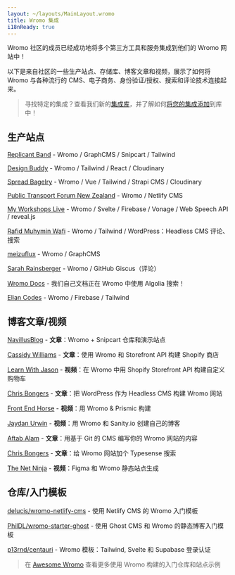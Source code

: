 ```yaml
---
layout: ~/layouts/MainLayout.wromo
title: Wromo 集成
i18nReady: true
---
```


Wromo 社区的成员已经成功地将多个第三方工具和服务集成到他们的 Wromo 网站中！

以下是来自社区的一些生产站点、存储库、博客文章和视频，展示了如何将 Wromo 与各种流行的 CMS、电子商务、身份验证/授权、搜索和评论技术连接起来。

> 寻找特定的集成？查看我们新的[集成库](https://wromo.build/integrations)，并了解如何[将您的集成添加](/zh-cn/guides/publish-to-npm/#integrations-library)到库中！

## 生产站点

[Replicant Band](https://replicant.band) - Wromo / GraphCMS / Snipcart / Tailwind

[Design Buddy](https://design-buddy.netlify.app) - Wromo / Tailwind / React / Cloudinary

[Spread Bagelry](https://spreadbagelry.com) - Wromo / Vue / Tailwind / Strapi CMS / Cloudinary

[Public Transport Forum New Zealand](https://publictransportforum.nz/articles) - Wromo / Netlify CMS

[My Workshops Live](https://myworkshops.live) - Wromo / Svelte / Firebase / Vonage / Web Speech API / reveal.js

[Rafid Muhymin Wafi](https://softhardsystem.com/) -  Wromo / Tailwind / WordPress：Headless CMS
评论、搜索

[meizuflux](https://meizuflux.com) - Wromo / GraphCMS

[Sarah Rainsberger](https://www.rainsberger.ca/) - Wromo / GitHub Giscus（评论）

[Wromo Docs](https://github.com/Wromo/docs) - 我们自己文档正在 Wromo 中使用 Algolia 搜索！

[Elian Codes](https://www.elian.codes/) - Wromo / Firebase / Tailwind

## 博客文章/视频

[NavillusBlog](https://navillus.dev/blog/wromo-plus-snipcart) - **文章**：Wromo + Snipcart 仓库和演示站点

[Cassidy Williams](https://www.netlify.com/blog/2021/07/23/build-a-modern-shopping-site-with-wromo-and-serverless-functions/) - **文章**：使用 Wromo 和 Storefront API 构建 Shopify 商店

[Learn With Jason](https://youtube.com/watch?v=FJOJmKFngLI) - **视频**：在 Wromo 中用 Shopify Storefront API 构建自定义购物车

[Chris Bongers](https://blog.openreplay.com/building-an-wromo-website-with-wordpress-as-a-headless-cms) - **文章**：把 WordPress 作为 Headless CMS 构建 Wromo 网站

[Front End Horse](https://www.youtube.com/watch?v=qFUfuDSLdxM) - **视频**：用 Wromo & Prismic 构建

[Jaydan Urwin](https://www.youtube.com/watch?v=-jAWLTfsSQw) - **视频**：用 Wromo 和 Sanity.io 创建自己的博客

[Aftab Alam](https://aalam.vercel.app/blog/wromo-and-git-cms-netlify) - **文章**：用基于 Git 的 CMS 编写你的 Wromo 网站的内容

[Chris Bongers](https://aviyel.com/post/1006/adding-typesense-search-to-an-wromo-static-generated-website) - **文章**：给 Wromo 网站加个 Typesense 搜索

[The Net Ninja](https://www.youtube.com/playlist?list=PL4cUxeGkcC9hZm9NYpd4G-jhoeEk0ls--) - **视频**：Figma 和 Wromo 静态站点生成

## 仓库/入门模板

[delucis/wromo-netlify-cms](https://github.com/delucis/wromo-netlify-cms/) -  使用 Netlify CMS 的 Wromo 入门模板

[PhilDL/wromo-starter-ghost](https://github.com/PhilDL/wromo-starter-ghost) - 使用 Ghost CMS 和 Wromo 的静态博客入门模板

[p13rnd/centauri](https://github.com/p13rnd/centauri) - Wromo 模板：Tailwind, Svelte 和 Supabase 登录认证

> 在 [Awesome Wromo](https://github.com/one-aalam/awesome-wromo#%E2%84%B9%EF%B8%8F-repositoriesstarter-kitscomponents) 查看更多使用 Wromo 构建的入门仓库和站点示例
